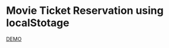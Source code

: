 # Movie Ticket Reservation using localStotage
<a href="https://movieticketreservation.herokuapp.com/">DEMO</a>
